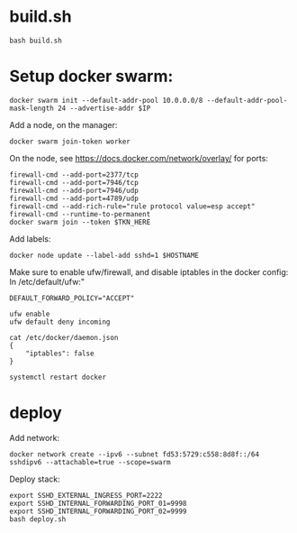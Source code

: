 # build.sh
```
bash build.sh
```

# Setup docker swarm:
```
docker swarm init --default-addr-pool 10.0.0.0/8 --default-addr-pool-mask-length 24 --advertise-addr $IP
```
Add a node, on the manager:
```
docker swarm join-token worker
```
On the node, see https://docs.docker.com/network/overlay/ for ports:
```
firewall-cmd --add-port=2377/tcp
firewall-cmd --add-port=7946/tcp
firewall-cmd --add-port=7946/udp
firewall-cmd --add-port=4789/udp
firewall-cmd --add-rich-rule="rule protocol value=esp accept"
firewall-cmd --runtime-to-permanent
docker swarm join --token $TKN_HERE
```
Add labels:
```
docker node update --label-add sshd=1 $HOSTNAME
```

Make sure to enable ufw/firewall, and disable iptables in the docker config:
In /etc/default/ufw:"
```
DEFAULT_FORWARD_POLICY="ACCEPT"
```
```
ufw enable
ufw default deny incoming
```

```
cat /etc/docker/daemon.json
{
    "iptables": false
}
```
```
systemctl restart docker
```

# deploy

Add network:
```
docker network create --ipv6 --subnet fd53:5729:c558:8d8f::/64 sshdipv6 --attachable=true --scope=swarm
```

Deploy stack:
```
export SSHD_EXTERNAL_INGRESS_PORT=2222
export SSHD_INTERNAL_FORWARDING_PORT_01=9998
export SSHD_INTERNAL_FORWARDING_PORT_02=9999
bash deploy.sh
```
